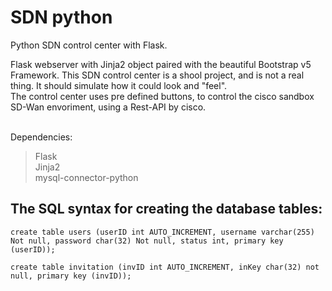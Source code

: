 # SDN python
Python SDN control center with Flask.

Flask webserver with Jinja2 object paired with the beautiful Bootstrap v5 Framework.
This SDN control center is a shool project, and is not a real thing.
It should simulate how it could look and "feel".
</br>
The control center uses pre defined buttons,
to control the cisco sandbox SD-Wan envoriment, using a Rest-API by cisco.



</br>
Dependencies:

> Flask </br>
> Jinja2 </br>
> mysql-connector-python



## The SQL syntax for creating the database tables:
```
create table users (userID int AUTO_INCREMENT, username varchar(255) Not null, password char(32) Not null, status int, primary key (userID));

create table invitation (invID int AUTO_INCREMENT, inKey char(32) not null, primary key (invID));
```




